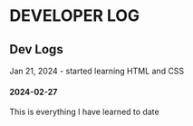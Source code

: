 # DEVELOPER LOG

## Dev Logs
Jan 21, 2024 - started learning HTML and CSS
#### 2024-02-27
 This is everything I have learned to date


